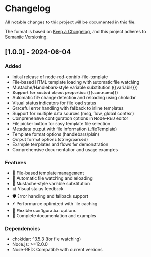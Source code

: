 # Changelog

All notable changes to this project will be documented in this file.

The format is based on [Keep a Changelog](https://keepachangelog.com/en/1.0.0/),
and this project adheres to [Semantic Versioning](https://semver.org/spec/v2.0.0.html).

## [1.0.0] - 2024-06-04

### Added
- Initial release of node-red-contrib-file-template
- File-based HTML template loading with automatic file watching
- Mustache/Handlebars-style variable substitution ({{variable}})
- Support for nested object properties ({{user.name}})
- Automatic file change detection and reloading using chokidar
- Visual status indicators for file load status
- Graceful error handling with fallback to inline templates
- Support for multiple data sources (msg, flow, global context)
- Comprehensive configuration options in Node-RED editor
- File picker button for easy template file selection
- Metadata output with file information (_fileTemplate)
- Template format options (handlebars/plain)
- Output format options (string/parsed)
- Example templates and flows for demonstration
- Comprehensive documentation and usage examples

### Features
- 📁 File-based template management
- 🔄 Automatic file watching and reloading
- 🎯 Mustache-style variable substitution
- 📊 Visual status feedback
- 🛡️ Error handling and fallback support
- ⚡ Performance optimized with file caching
- 🔧 Flexible configuration options
- 📝 Complete documentation and examples

### Dependencies
- chokidar: ^3.5.3 (for file watching)
- Node.js: >=12.0.0
- Node-RED: Compatible with current versions 
